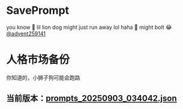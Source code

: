 # SavePrompt
you know 🫠 lil lion dog might just run away lol
haha 🐶 might bolt 😂 [@advent259141](https://github.com/advent259141)

# 人格市场备份
你知道的，小狮子狗可能会跑路

## 当前版本：[prompts_20250903_034042.json](https://github.com/Larch-C/SavePrompt/blob/main/prompts_20250903_034042.json)
